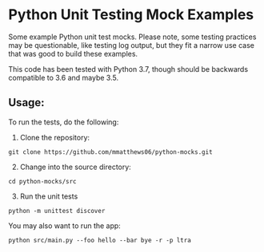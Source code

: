 # Python Unit Testing Mock Examples
Some example Python unit test mocks. Please note, some testing practices may be questionable, like testing log output, but they fit a narrow use case that was good to build these examples.

This code has been tested with Python 3.7, though should be backwards compatible to 3.6 and maybe 3.5.

## Usage:
To run the tests, do the following:

1. Clone the repository:
 ```{bash}
 git clone https://github.com/mmatthews06/python-mocks.git
 ```
2. Change into the source directory:
 ```{bash}
 cd python-mocks/src
 ```
3. Run the unit tests
 ```{bash}
 python -m unittest discover
 ```

You may also want to run the app:
```{bash}
python src/main.py --foo hello --bar bye -r -p ltra
```
